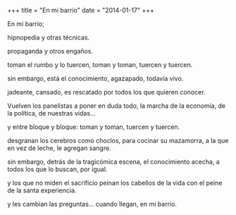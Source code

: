 +++
title = "En mi barrio"
date = "2014-01-17"
+++

En mi barrio;

hipnopedia
y otras técnicas.

propaganda
y otros engaños.

toman el rumbo y lo tuercen,
toman y toman,
tuercen y tuercen.

sin embargo, 
está el conocimiento,
agazapado, todavía vivo.

jadeante, cansado,
es rescatado por todos
 los que quieren conocer. 

Vuelven los panelistas 
a poner en duda todo,
la marcha de la economía, de la política, de nuestras vidas…

y entre bloque y bloque:
toman y toman,
 tuercen y tuercen.

desgranan los cerebros como choclos,
para cocinar su mazamorra,
a la que en vez de leche, le agregan sangre.

sin embargo, detrás de la tragicómica escena,
el conocimiento acecha,
a todos los que lo buscan, por igual.

y los que no miden el sacrificio
 peinan los cabellos de la vida
con el peine de la santa experiencia.

y les cambian las preguntas…
cuando llegan,
en mi barrio.
